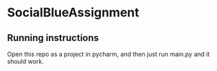 # SocialBlueAssignment

## Running instructions

Open this repo as a project in pycharm, and then just run main.py and it should work. 
